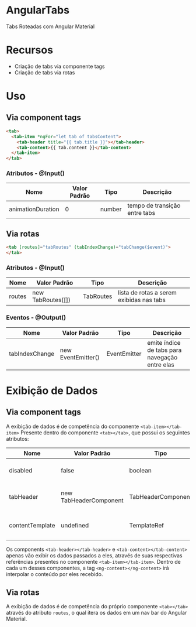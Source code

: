 # AngularTabs

Tabs Roteadas com Angular Material

# Recursos

* Criação de tabs via componente tags
* Criação de tabs via rotas

# Uso

## Via component tags

~~~html
<tab>
  <tab-item *ngFor="let tab of tabsContent">
    <tab-header title="{{ tab.title }}"></tab-header>
    <tab-content>{{ tab.content }}</tab-content>
  </tab-item>
</tab>
~~~

### Atributos - @Input()

Nome              | Valor Padrão  | Tipo     | Descrição
------------------|---------------|----------|----------
animationDuration | 0             | number   |tempo de transição entre tabs

## Via rotas

~~~html
<tab [routes]="tabRoutes" (tabIndexChange)="tabChange($event)">
</tab>
~~~

### Atributos - @Input()

Nome   | Valor Padrão    | Tipo     | Descrição
-------|-----------------|----------|----------
routes |new TabRoutes([])| TabRoutes|lista de rotas a serem exibidas nas tabs

### Eventos - @Output()

Nome           | Valor Padrão     | Tipo               | Descrição
---------------|------------------|--------------------|----------
tabIndexChange |new EventEmitter()|EventEmitter<number>|emite índice de tabs para navegação entre elas

# Exibição de Dados

## Via component tags

A exibição de dados é de competência do componente `<tab-item></tab-item>`
Presente dentro do componente `<tab></tab>`, que possui os seguintes atributos:

Nome           | Valor Padrão         | Tipo                           | Descrição
---------------|----------------------|--------------------------------|----------
disabled       | false                | boolean                        |define se a tab está ativa ou não
tabHeader      |new TabHeaderComponent|TabHeaderComponent              |referencia o component `<tab-header>`
contentTemplate| undefined            |TemplateRef<TabContentComponent>|referencia o componente `<tab-content>`

Os components `<tab-header></tab-header>` e `<tab-content></tab-content>` apenas vão exibir os dados passados a eles,
através de suas respectivas referências presentes no componente `<tab-item></tab-item>`.
Dentro de cada um desses componentes, a tag `<ng-content></ng-content>` irá interpolar o conteúdo por eles recebido. 

## Via rotas

A exibição de dados é de competência do próprio componente `<tab></tab>`
através do atributo `routes`, o qual itera os dados em um nav bar do Angular Material.

